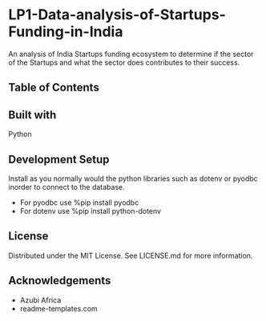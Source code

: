 # LP1-Data-analysis-of-Startups-Funding-in-India
An analysis of India Startups funding ecosystem to determine if the sector of the Startups and what the sector does contributes to their success.

## Table of Contents

## Built with
Python

## Development Setup
Install as you normally would the python libraries such as dotenv or pyodbc inorder to connect to the database.
* For pyodbc use %pip install pyodbc 
* For dotenv use  %pip install python-dotenv 

## License
Distributed under the MIT License. See LICENSE.md for more information.

## Acknowledgements
* Azubi Africa
* readme-templates.com


